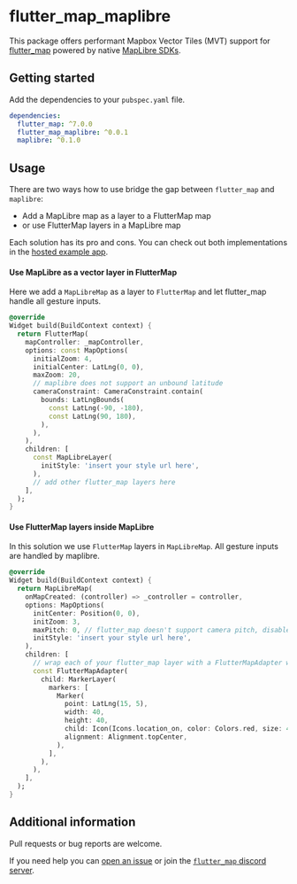 # flutter_map_maplibre

This package offers performant Mapbox Vector Tiles (MVT) support
for [flutter_map](https://pub.dev/packages/flutter_map)
powered by native [MapLibre SDKs](https://maplibre.org).

## Getting started

Add the dependencies to your `pubspec.yaml` file.

```yaml
dependencies:
  flutter_map: ^7.0.0
  flutter_map_maplibre: ^0.0.1
  maplibre: ^0.1.0
```

## Usage

There are two ways how to use bridge the gap between `flutter_map`
and `maplibre`:

- Add a MapLibre map as a layer to a FlutterMap map
- or use FlutterMap layers in a MapLibre map

Each solution has its pro and cons. You can check out both implementations in
the [hosted example app](https://flutter-map-plugins.web.app/).

#### Use MapLibre as a vector layer in FlutterMap

Here we add a `MapLibreMap` as a layer to `FlutterMap` and let flutter_map
handle all gesture inputs.

```dart
@override
Widget build(BuildContext context) {
  return FlutterMap(
    mapController: _mapController,
    options: const MapOptions(
      initialZoom: 4,
      initialCenter: LatLng(0, 0),
      maxZoom: 20,
      // maplibre does not support an unbound latitude
      cameraConstraint: CameraConstraint.contain(
        bounds: LatLngBounds(
          const LatLng(-90, -180),
          const LatLng(90, 180),
        ),
      ),
    ),
    children: [
      const MapLibreLayer(
        initStyle: 'insert your style url here',
      ),
      // add other flutter_map layers here
    ],
  );
}
```

#### Use FlutterMap layers inside MapLibre

In this solution we use `FlutterMap` layers in `MapLibreMap`.
All gesture inputs are handled by maplibre.

```dart
@override
Widget build(BuildContext context) {
  return MapLibreMap(
    onMapCreated: (controller) => _controller = controller,
    options: MapOptions(
      initCenter: Position(0, 0),
      initZoom: 3,
      maxPitch: 0, // flutter_map doesn't support camera pitch, disable it here
      initStyle: 'insert your style url here',
    ),
    children: [
      // wrap each of your flutter_map layer with a FlutterMapAdapter widget
      const FlutterMapAdapter(
        child: MarkerLayer(
          markers: [
            Marker(
              point: LatLng(15, 5),
              width: 40,
              height: 40,
              child: Icon(Icons.location_on, color: Colors.red, size: 40),
              alignment: Alignment.topCenter,
            ),
          ],
        ),
      ),
    ],
  );
}
```

## Additional information

Pull requests or bug reports are welcome.

If you need help you
can [open an issue](https://github.com/josxha/flutter_map_plugins/issues/new/choose)
or join
the [`flutter_map` discord server](https://discord.gg/BwpEsjqMAH).
